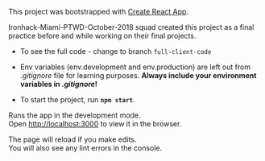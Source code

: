 This project was bootstrapped with [Create React App](https://github.com/facebook/create-react-app).

Ironhack-Miami-PTWD-October-2018 squad created this project as a final practice before and while working on their final projects.

- To see the full code - change to branch `full-client-code`
- Env variables (env.development and env.production) are left out from *.gitignore* file for learning purposes.
**Always include your environment variables in *.gitignore*!**

- To start the project, run **`npm start`**.

Runs the app in the development mode.<br>
Open [http://localhost:3000](http://localhost:3000) to view it in the browser.

The page will reload if you make edits.<br>
You will also see any lint errors in the console.
